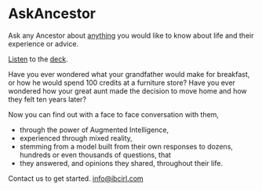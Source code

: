 # AskAncestor
Ask any Ancestor about [anything](https://github.com/ian-IBCIRL/AskAncestor/blob/master/Shanakey%20Pitch%20Deck%20-%20NDRC%20Founder%20Weekend.pdf) you would like to know about life and their experience or advice.

[Listen](https://github.com/ian-IBCIRL/AskAncestor/blob/master/Shanakey%20pitch%202022-04-10.mp4) to the [deck](https://github.com/ian-IBCIRL/AskAncestor/blob/master/Shanakey%20Pitch%20Deck%20-%20NDRC%20Founder%20Weekend.pdf).

Have you ever wondered what your grandfather would make for breakfast, or how he would spend 100 credits at a furniture store?
Have you ever wondered how your great aunt made the decision to move home and how they felt ten years later?

Now you can find out with a face to face conversation with them, 

- through the power of Augmented Intelligence, 
- experienced through mixed  reality, 
- stemming from a model built from their own responses to dozens, hundreds or even thousands of questions, that
- they answered, and opinions they shared, throughout their life.

Contact us to get started.
info@ibcirl.com


